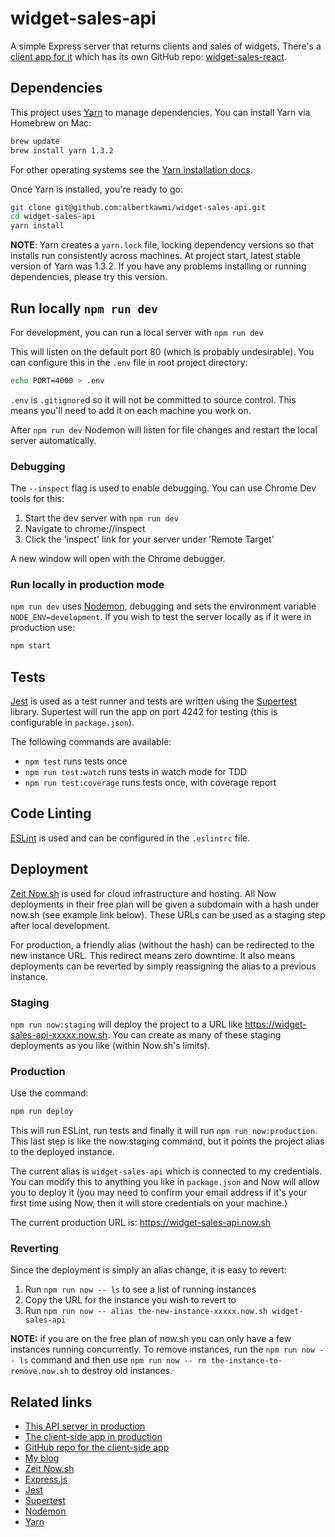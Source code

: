 # widget-sales-api
A simple Express server that returns clients and sales of widgets. There's a [client app for it](https://widget-sales-react.now.sh/) which has its own GitHub repo: [widget-sales-react](https://github.com/albertkawmi/widget-sales-react).

## Dependencies

This project uses [Yarn](https://yarnpkg.com/en/) to manage dependencies. You can install Yarn via Homebrew on Mac:
```bash
brew update
brew install yarn 1.3.2
```
For other operating systems see the [Yarn installation docs](https://yarnpkg.com/lang/en/docs/install/#windows-tab).

Once Yarn is installed, you're ready to go:

```bash
git clone git@github.com:albertkawmi/widget-sales-api.git
cd widget-sales-api
yarn install
```

__NOTE__: Yarn creates a `yarn.lock` file, locking dependency versions so that installs run consistently across machines. At project start, latest stable version of Yarn was 1.3.2. If you have any problems installing or running dependencies, please try this version.

## Run locally `npm run dev`

For development, you can run a local server with `npm run dev`

This will listen on the default port 80 (which is probably undesirable). You can configure this in the `.env` file in root project directory:
```bash
echo PORT=4000 > .env
```
`.env` is `.gitignore`d so it will not be committed to source control. This  means you'll need to add it on each machine you work on.

After `npm run dev` Nodemon will listen for file changes and restart the local server automatically.

### Debugging
The `--inspect` flag is used to enable debugging. You can use Chrome Dev tools for this:

1. Start the dev server with `npm run dev`
2. Navigate to chrome://inspect
3. Click the 'inspect' link for your server under 'Remote Target'

A new window will open with the Chrome debugger.

### Run locally in production mode

`npm run dev` uses [Nodemon](https://github.com/remy/nodemon), debugging and sets the environment variable `NODE_ENV=development`. If you wish to test the server locally as if it were in production use:
```bash
npm start
```

## Tests
[Jest](https://facebook.github.io/jest/) is used as a test runner and tests are written using the [Supertest](https://github.com/visionmedia/supertest) library. Supertest will run the app on port 4242 for testing (this is configurable in `package.json`).

The following commands are available:

* `npm test` runs tests once
* `npm run test:watch` runs tests in watch mode for TDD
* `npm run test:coverage` runs tests once, with coverage report

## Code Linting

[ESLint](https://eslint.org/) is used and can be configured in the `.eslintrc` file.

## Deployment

[Zeit Now.sh](https://zeit.co/now) is used for cloud infrastructure and hosting. All Now deployments in their free plan will be given a subdomain with a hash under now.sh (see example link below). These URLs can be used as a staging step after local development.

For production, a friendly alias (without the hash) can be redirected to the new instance URL. This redirect means zero downtime. It also means deployments can be reverted by simply reassigning the alias to a previous instance.

### Staging
`npm run now:staging` will deploy the project to a URL like https://widget-sales-api-xxxxx.now.sh. You can create as many of these staging deployments as you like (within Now.sh's limits).

### Production
Use the command:
```bash
npm run deploy
```
This will run ESLint, run tests and finally it will run `npm run now:production`. This last step is like the now:staging command, but it points the project alias to the deployed instance.

The current alias is `widget-sales-api` which is connected to my credentials. You can modify this to anything you like in `package.json` and Now will allow you to deploy it (you may need to confirm your email address if it's your first time using Now, then it will store credentials on your machine.)

The current production URL is: https://widget-sales-api.now.sh

### Reverting
Since the deployment is simply an alias change, it is easy to revert:

1. Run `npm run now -- ls` to see a list of running instances
2. Copy the URL for the instance you wish to revert to
3. Run `npm run now -- alias the-new-instance-xxxxx.now.sh widget-sales-api`

__NOTE:__ if you are on the free plan of now.sh you can only have a few instances running concurrently. To remove instances, run the `npm run now -- ls` command and then use `npm run now -- rm the-instance-to-remove.now.sh` to destroy old instances.

## Related links

* [This API server in production](https://widget-sales-api.now.sh)
* [The client-side app in production](https://widget-sales-react.now.sh)
* [GitHub repo for the client-side app](https://github.com/albertkawmi/widget-sales-react)
* [My blog](http://kawmi.co)
* [Zeit Now.sh](https://zeit.co/now)
* [Express.js](http://expressjs.com/)
* [Jest](https://facebook.github.io/jest/)
* [Supertest](https://github.com/visionmedia/supertest)
* [Nodemon](https://github.com/remy/nodemon)
* [Yarn](https://yarnpkg.com/en/)
